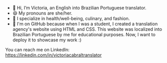 - 👋 Hi, I’m Victoria, an English into Brazilian Portuguese translator.
- 😄 My pronouns are she/her.
- 🌱 I specialize in health/well-being, culinary, and fashion.
- 👀 I'm on GitHub because when I was a student, I created a translation agency's website using HTML and CSS.
This website was localized into Brazilian Portuguese by me for educational purposes. Now, I want to deploy it
to showcase my work :)

You can reach me on LinkedIn: https://linkedin.com/in/victoriacabraltranslator

<!---
translatoria/translatoria is a ✨ special ✨ repository because its `README.md` (this file) appears on your GitHub profile.
You can click the Preview link to take a look at your changes.
--->
